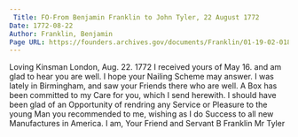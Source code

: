 ```yaml
---
 Title: FO-From Benjamin Franklin to John Tyler, 22 August 1772
Date: 1772-08-22
Author: Franklin, Benjamin
Page URL: https://founders.archives.gov/documents/Franklin/01-19-02-0185
---
```


Loving Kinsman
London, Aug. 22. 1772
I received yours of May 16. and am glad to hear you are well. I hope your Nailing Scheme may answer. I was lately in Birmingham, and saw your Friends there who are well. A Box has been committed to my Care for you, which I send herewith. I should have been glad of an Opportunity of rendring any Service or Pleasure to the young Man you recommended to me, wishing as I do Success to all new Manufactures in America. I am, Your Friend and Servant
B Franklin
Mr Tyler

